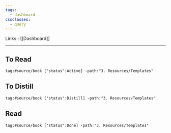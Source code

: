```yaml
---
tags:
  - dashboard
cssclasses:
  - query
---
```

Links:: [[Dashboard]]

---


## To Read

```query
tag:#source/book ["status":Active] -path:"3. Resources/Templates" 
```

## To Distill

```query
tag:#source/book ["status":Distill] -path:"3. Resources/Templates" 
```

## Read

```query
tag:#source/book ["status":Done] -path:"3. Resources/Templates" 
```

